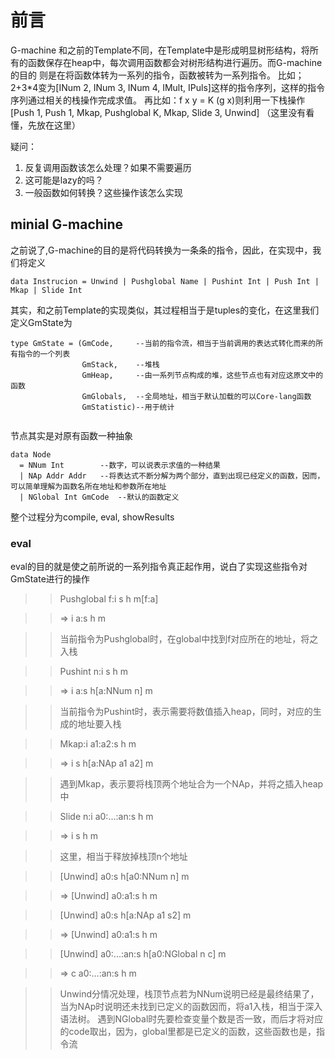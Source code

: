 # 前言

G-machine 和之前的Template不同，在Template中是形成明显树形结构，将所有的函数保存在heap中，每次调用函数都会对树形结构进行遍历。而G-machine的目的
则是在将函数体转为一系列的指令，函数被转为一系列指令。
比如；2+3*4变为[INum 2, INum 3, INum 4, IMult, IPuls]这样的指令序列，这样的指令序列通过相关的栈操作完成求值。
再比如：f x y = K (g x)则利用一下栈操作[Push 1, Push 1, Mkap, Pushglobal K, Mkap, Slide 3, Unwind]
（这里没有看懂，先放在这里）

疑问：
1. 反复调用函数该怎么处理？如果不需要遍历
2. 这可能是lazy的吗？
3. 一般函数如何转换？这些操作该怎么实现

## minial G-machine

之前说了,G-machine的目的是将代码转换为一条条的指令，因此，在实现中，我们将定义
``` 
data Instrucion = Unwind | Pushglobal Name | Pushint Int | Push Int | Mkap | Slide Int
```
其实，和之前Template的实现类似，其过程相当于是tuples的变化，在这里我们定义GmState为
```
type GmState = (GmCode,　　　--当前的指令流，相当于当前调用的表达式转化而来的所有指令的一个列表
                GmStack,    --堆栈           
                GmHeap,     --由一系列节点构成的堆，这些节点也有对应这原文中的函数               
                GmGlobals,  --全局地址，相当于默认加载的可以Core-lang函数                
                GmStatistic)--用于统计
                
```
节点其实是对原有函数一种抽象
```
data Node
  = NNum Int        --数字，可以说表示求值的一种结果
  | NAp Addr Addr   --将表达式不断分解为两个部分，直到出现已经定义的函数，因而，可以简单理解为函数名所在地址和参数所在地址
  | NGlobal Int GmCode  --默认的函数定义
```

整个过程分为compile, eval, showResults

### eval
eval的目的就是使之前所说的一系列指令真正起作用，说白了实现这些指令对GmState进行的操作
>>    Pushglobal f:i   s h m[f:a] 

>> =>              i a:s h m

>> 当前指令为Pushglobal时，在global中找到f对应所在的地址，将之入栈

>>    Pushint n:i   s h           m

>> =>           i a:s h[a:NNum n] m

>> 当前指令为Pushint时，表示需要将数值插入heap，同时，对应的生成的地址要入栈

>>    Mkap:i a1:a2:s h              m

>> =>      i       s h[a:NAp a1 a2] m

>> 遇到Mkap，表示要将栈顶两个地址合为一个NAp，并将之插入heap中

>>    Slide n:i a0:...:an:s h m

>> =>         i           s h m

>> 这里，相当于释放掉栈顶n个地址

>>    [Unwind]     a0:s h[a0:NNum n] m

>> => [Unwind] a0:a1:s  h           m

>>    [Unwind]    a0:s h[a:NAp a1 s2] m

>> => [Unwind] a0:a1:s h              m

>> [Unwind] a0:...:an:s h[a0:NGlobal n c] m

>> =>     c a0:...:an:s h                 m

>> Unwind分情况处理，栈顶节点若为NNum说明已经是最终结果了，当为NAp时说明还未找到已定义的函数因而，将a1入栈，相当于深入语法树。
   遇到NGlobal时先要检查变量个数是否一致，而后才将对应的code取出，因为，global里都是已定义的函数，这些函数也是，指令流
